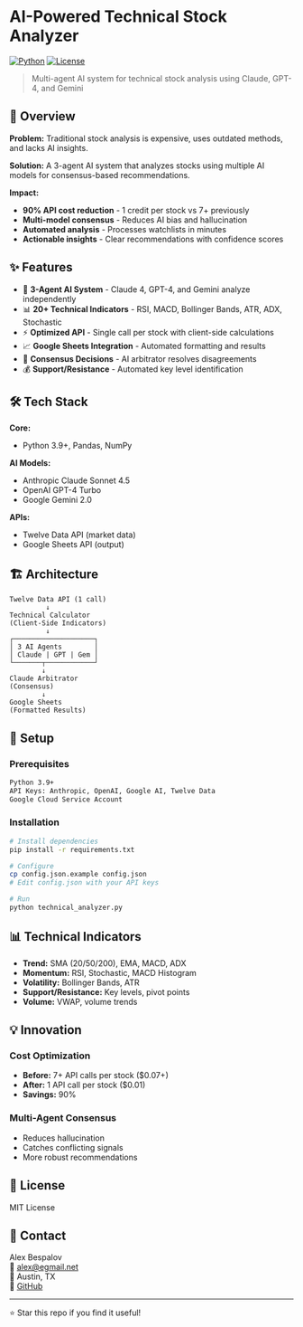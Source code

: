 # AI-Powered Technical Stock Analyzer

[![Python](https://img.shields.io/badge/Python-3.9+-blue.svg)](https://www.python.org/)
[![License](https://img.shields.io/badge/license-MIT-green.svg)](LICENSE)

> Multi-agent AI system for technical stock analysis using Claude, GPT-4, and Gemini

## 🎯 Overview

**Problem:** Traditional stock analysis is expensive, uses outdated methods, and lacks AI insights.

**Solution:** A 3-agent AI system that analyzes stocks using multiple AI models for consensus-based recommendations.

**Impact:**
- **90% API cost reduction** - 1 credit per stock vs 7+ previously
- **Multi-model consensus** - Reduces AI bias and hallucination
- **Automated analysis** - Processes watchlists in minutes
- **Actionable insights** - Clear recommendations with confidence scores

## ✨ Features

- 🤖 **3-Agent AI System** - Claude 4, GPT-4, and Gemini analyze independently
- 📊 **20+ Technical Indicators** - RSI, MACD, Bollinger Bands, ATR, ADX, Stochastic
- ⚡ **Optimized API** - Single call per stock with client-side calculations
- 📈 **Google Sheets Integration** - Automated formatting and results
- 🎯 **Consensus Decisions** - AI arbitrator resolves disagreements
- 💰 **Support/Resistance** - Automated key level identification

## 🛠️ Tech Stack

**Core:**
- Python 3.9+, Pandas, NumPy

**AI Models:**
- Anthropic Claude Sonnet 4.5
- OpenAI GPT-4 Turbo
- Google Gemini 2.0

**APIs:**
- Twelve Data API (market data)
- Google Sheets API (output)

## 🏗️ Architecture

```
Twelve Data API (1 call)
         ↓
Technical Calculator
(Client-Side Indicators)
         ↓
┌────────────────────┐
│ 3 AI Agents        │
│ Claude | GPT | Gem │
└───────┬────────────┘
        ↓
Claude Arbitrator
(Consensus)
        ↓
Google Sheets
(Formatted Results)
```

## 🚀 Setup

### Prerequisites
```bash
Python 3.9+
API Keys: Anthropic, OpenAI, Google AI, Twelve Data
Google Cloud Service Account
```

### Installation

```bash
# Install dependencies
pip install -r requirements.txt

# Configure
cp config.json.example config.json
# Edit config.json with your API keys

# Run
python technical_analyzer.py
```

## 📊 Technical Indicators

- **Trend:** SMA (20/50/200), EMA, MACD, ADX
- **Momentum:** RSI, Stochastic, MACD Histogram
- **Volatility:** Bollinger Bands, ATR
- **Support/Resistance:** Key levels, pivot points
- **Volume:** VWAP, volume trends

## 💡 Innovation

### Cost Optimization
- **Before:** 7+ API calls per stock ($0.07+)
- **After:** 1 API call per stock ($0.01)
- **Savings:** 90%

### Multi-Agent Consensus
- Reduces hallucination
- Catches conflicting signals
- More robust recommendations

## 📝 License

MIT License

## 🤝 Contact

Alex Bespalov  
📧 alex@egmail.net  
📍 Austin, TX  
🐙 [GitHub](https://github.com/alexbesp18)

---

⭐ Star this repo if you find it useful!
